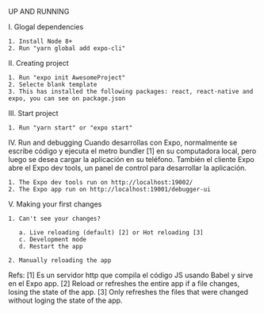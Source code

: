 UP AND RUNNING

I. Glogal dependencies

    1. Install Node 8+
    2. Run "yarn global add expo-cli"

II. Creating project

    1. Run "expo init AwesomeProject"
    2. Selecte blank template
    3. This has installed the following packages: react, react-native and expo, you can see on package.json

III. Start project

    1. Run "yarn start" or "expo start"

IV. Run and debugging
Cuando desarrollas con Expo, normalmente se escribe código y ejecuta el metro bundler [1] en su computadora local,
pero luego se desea cargar la aplicación en su teléfono.
También el cliente Expo abre el Expo dev tools, un panel de control para desarrollar la aplicación.

    1. The Expo dev tools run on http://localhost:19002/
    2. The Expo app run on http://localhost:19001/debugger-ui

V. Making your first changes

    1. Can't see your changes?

       a. Live reloading (default) [2] or Hot reloading [3]
       c. Development mode
       d. Restart the app

    2. Manually reloading the app

Refs:
[1] Es un servidor http que compila el código JS usando Babel y sirve en el Expo app.
[2] Reload or refreshes the entire app if a file changes, losing the state of the app.
[3] Only refreshes the files that were changed without loging the state of the app.
